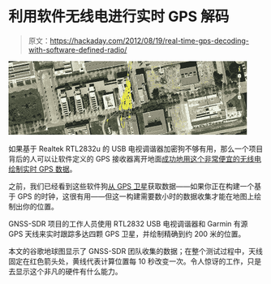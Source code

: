 # 利用软件无线电进行实时 GPS 解码

> 原文：<https://hackaday.com/2012/08/19/real-time-gps-decoding-with-software-defined-radio/>

![](img/2d1114d731e68eb6fc186d6cc6159ba2.png "GPS")

如果基于 Realtek RTL2832u 的 USB 电视调谐器加密狗不够有用，那么一个项目背后的人可以让软件定义的 GPS 接收器离开地面[成功地用这个非常便宜的无线电绘制实时 GPS 数据](http://www.gnss-sdr.org/documentation/gnss-sdr-operation-realtek-rtl2832u-usb-dongle-dvb-t-receiver)。

之前，我们已经看到这些软件狗[从 GPS 卫星](http://hackaday.com/2012/04/13/those-usb-tv-tuners-used-for-sdr-can-also-grab-gps-data/)获取数据——如果你正在构建一个基于 GPS 的时钟，这很有用——但这一构建需要数小时的数据收集才能在地图上绘制出你的位置。

GNSS-SDR 项目的工作人员使用 RTL2832 USB 电视调谐器和 Garmin 有源 GPS 天线来实时跟踪多达四颗 GPS 卫星，并绘制精确到约 200 米的位置。

本文的谷歌地球图显示了 GNSS-SDR 团队收集的数据；在整个测试过程中，天线固定在红色箭头处，黄线代表计算位置每 10 秒改变一次。令人惊讶的工作，只是去显示这个非凡的硬件有什么能力。